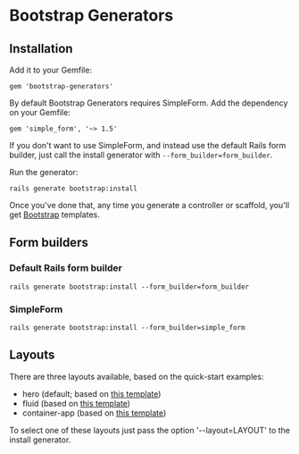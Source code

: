 # Bootstrap Generators

## Installation

Add it to your Gemfile:

  `gem 'bootstrap-generators'`

By default Bootstrap Generators requires SimpleForm. Add the dependency on your Gemfile:

  `gem 'simple_form', '~> 1.5'`

If you don't want to use SimpleForm, and instead use the default Rails form builder, just call the install generator with `--form_builder=form_builder`.

Run the generator:

  `rails generate bootstrap:install`

Once you've done that, any time you generate a controller or scaffold, you'll get [Bootstrap](http://twitter.github.com/bootstrap/) templates.

## Form builders

### Default Rails form builder

  `rails generate bootstrap:install --form_builder=form_builder`

### SimpleForm

  `rails generate bootstrap:install --form_builder=simple_form`

## Layouts

There are three layouts available, based on the quick-start examples:

* hero (default; based on [this template](http://twitter.github.com/bootstrap/examples/hero.html))
* fluid (based on [this template](http://twitter.github.com/bootstrap/examples/fluid.html))
* container-app (based on [this template](http://twitter.github.com/bootstrap/examples/container-app.html))

To select one of these layouts just pass the option '--layout=LAYOUT' to the install generator.

